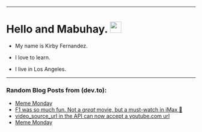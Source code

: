 
<img src="https://komarev.com/ghpvc/?username=kirbygit&style=flat-square&color=blue" alt=""/>

---
<h1>
  Hello and Mabuhay.
  <img src="https://media.giphy.com/media/hvRJCLFzcasrR4ia7z/giphy.gif" width="30px"/>
</h1>

- My name is Kirby Fernandez.

- I love to learn.

- I live in Los Angeles.

---

### Random Blog Posts from (dev.to):
<!-- BLOG-POST-LIST:START -->
- [Meme Monday](https://dev.to/ben/meme-monday-28o3)
- [F1 was so much fun. Not a *great* movie, but a must-watch in iMax 🙂](https://dev.to/ben/f1-was-so-much-fun-not-a-great-movie-but-a-must-watch-in-imax-3l68)
- [video_source_url in the API can now accept a youtube.com url](https://dev.to/ben/videosourceurl-in-the-api-can-now-accept-a-youtubecom-url-4p4d)
- [Meme Monday](https://dev.to/ben/meme-monday-4ch8)
<!-- BLOG-POST-LIST:END -->
